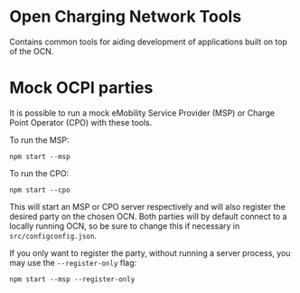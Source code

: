 # Open Charging Network Tools

Contains common tools for aiding development of applications built on top of the OCN. 

# Mock OCPI parties

It is possible to run a mock eMobility Service Provider (MSP) or Charge Point Operator (CPO) with these tools.

To run the MSP:

```
npm start --msp
```

To run the CPO:

```
npm start --cpo
```

This will start an MSP or CPO server respectively and will also register the desired party on the chosen OCN.
Both parties will by default connect to a locally running OCN, so be sure to change this if necessary in 
`src/configconfig.json`.

If you only want to register the party, without running a server process, you may use the `--register-only` flag:

```
npm start --msp --register-only
```